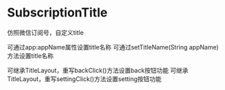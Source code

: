 # SubscriptionTitle

仿照微信订阅号，自定义title

可通过app:appName属性设置title名称
可通过setTitleName(String appName)方法设置title名称

可继承TitleLayout，重写backClick()方法设置back按钮功能
可继承TitleLayout，重写settingClick()方法设置setting按钮功能
